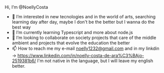 Hi, I’m @NoellyCosta
- 👀 I’m interested in new tecnologies and in the world of arts, searching learning day after day, maybe I don't be the better but I wanna do the best way
- 🌱 I’m currently learning Typescript and more about node.js
- 💞️ I’m looking to collaborate on society projects that care of the middle ambient and projects that evolve the education the better 
- 📫 How to reach me  my e-mail noelly1232@gmail.com and in my linkdin -> https://www.linkedin.com/in/noelly-costa-de-ara%C3%BAjo-2519381b6/
 I'm   not native in the language, but I will leave my english better.
<!---
NoellyCosta/NoellyCosta is a ✨ special ✨ repository because its `README.md` (this file) appears on your GitHub profile.
You can click the Preview link to take a look at your changes.
--->
